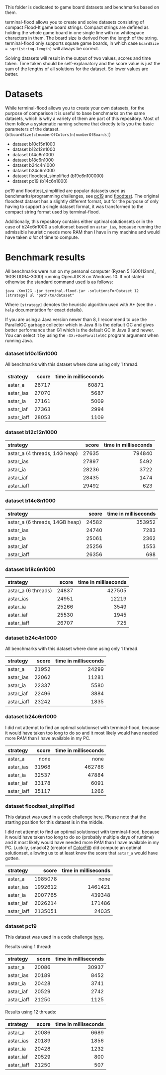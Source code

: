 This folder is dedicated to game board datasets and benchmarks based on them.

terminal-flood allows you to create and solve datasets consisting of compact Flood-It game board strings. Compact strings are defined as holding the whole game board in one single line with no whitespace characters in them. The board size is derived from the length of the string. terminal-flood only supports square game boards, in which case `boardSize = sqrt(string.length)` will always be correct.

Solving datasets will result in the output of two values, scores and time taken. Time taken should be self-explanatory and the score value is just the sum of the lengths of all solutions for the dataset. So lower values are better.


# Datasets

While terminal-flood allows you to create your own datasets, for the purpose of comparison it is useful to base benchmarks on the same datasets, which is why a variety of them are part of this repository. Most of them follow a systematic naming scheme that directly tells you the basic parameters of the dataset. (`b[boardSize]c[numberOfColors]n[numberOfBoards]`)

- dataset b10c15n1000
- dataset b12c12n1000
- dataset b14c8n1000
- dataset b18c6n1000
- dataset b24c4n1000
- dataset b24c6n1000
- dataset floodtest_simplified (b19c6n100000)
- dataset pc19 (b14c6n1000)

pc19 and floodtest_simplified are popular datasets used as benchmarks/programming challenges, see [pc19](https://web.archive.org/web/20150909200653/http://cplus.about.com/od/programmingchallenges/a/challenge19.htm) and [floodtest](https://codegolf.stackexchange.com/questions/26232/create-a-flood-paint-ai). The original floodtest dataset has a slightly different format, but for the purpose of only having to support a single dataset format, it was transformed to the compact string format used by terminal-flood.

Additionally, this repository contains either optimal solutionsets or in the case of b24c6n1000 a solutionset based on `astar_ias`, because running the admissible heuristic needs more RAM than I have in my machine and would have taken *a lot* of time to compute.


# Benchmark results

All benchmarks were run on my personal computer (Ryzen 5 1600(12nm), 16GB DDR4-3000) running OpenJDK 8 on Windows 10. If not stated otherwise the standard command used is as follows:

```
java -Xmx12G -jar terminal-flood.jar -solutionsForDataset 12 [strategy] ul "path/to/dataset"
```

Where `[strategy]` denotes the heuristic algorithm used with A* (see the `-help` documentation for exact details).

If you are using a Java version newer than 8, I recommend to use the ParallelGC garbage collector which in Java 8 is the default GC and gives better performance than G1 which is the default GC in Java 9 and newer. You can select it by using the `-XX:+UseParallelGC` program argument when running Java.


### dataset b10c15n1000

All benchmarks with this dataset where done using only 1 thread.

| strategy | score | time in milliseconds |
| :--- | ---: | ---: |
| astar_a | 26717 | 60871 |
| astar_ias | 27070 | 5687 |
| astar_ia | 27161 | 5009 |
| astar_iaf | 27363 | 2994 |
| astar_iaff | 28053 | 1109 |


### dataset b12c12n1000

| strategy | score | time in milliseconds |
| :--- | ---: | ---: |
| astar_a (4 threads, 14G heap) | 27635 | 794840 |
| astar_ias | 27897 | 5492 |
| astar_ia | 28236 | 3722 |
| astar_iaf | 28435 | 1474 |
| astar_iaff | 29492 | 623 |


### dataset b14c8n1000

| strategy | score | time in milliseconds |
| :--- | ---: | ---: |
| astar_a (6 threads, 14GB heap) | 24582 | 353952 |
| astar_ias | 24740 | 7283 |
| astar_ia | 25061 | 2362 |
| astar_iaf | 25256 | 1553 |
| astar_iaff | 26356 | 698 |


### dataset b18c6n1000

| strategy | score | time in milliseconds |
| :--- | ---: | ---: |
| astar_a (6 threads) | 24837 | 427505 |
| astar_ias | 24951 | 12219 |
| astar_ia | 25266 | 3549 |
| astar_iaf | 25530 | 1945 |
| astar_iaff | 26707 | 725 |


### dataset b24c4n1000

All benchmarks with this dataset where done using only 1 thread.

| strategy | score | time in milliseconds |
| :--- | ---: | ---: |
| astar_a | 21952 | 24299 |
| astar_ias | 22062 | 11281 |
| astar_ia | 22337 | 5580 |
| astar_iaf | 22496 | 3884 |
| astar_iaff | 23242 | 1835 |


### dataset b24c6n1000

I did not attempt to find an optimal solutionset with terminal-flood, because it would have taken too long to do so and it most likely would have needed more RAM than I have available in my PC.

| strategy | score | time in milliseconds |
| :--- | ---: | ---: |
| astar_a | none | none |
| astar_ias | 31968 | 462786 |
| astar_ia | 32537 | 47884 |
| astar_iaf | 33178 | 6091 |
| astar_iaff | 35117 | 1266 |


### dataset floodtest_simplified

This dataset was used in a code challenge [here](https://codegolf.stackexchange.com/questions/26232/create-a-flood-paint-ai). Please note that the starting position for this dataset is in the middle.

I did not attempt to find an optimal solutionset with terminal-flood, because it would have taken too long to do so (probably multiple days of runtime) and it most likely would have needed more RAM than I have available in my PC. Luckily, smack42 (creator of [ColorFill](https://github.com/smack42/ColorFill)) did compute an optimal solutionset, allowing us to at least know the score that `astar_a` would have gotten.

| strategy | score | time in milliseconds |
| :--- | ---: | ---: |
| astar_a | 1985078 | none |
| astar_ias | 1992612 | 1461421 |
| astar_ia | 2007765 | 439348 |
| astar_iaf | 2026214 | 171486 |
| astar_iaff | 2135051 | 24035 |


### dataset pc19

This dataset was used in a code challenge [here](https://web.archive.org/web/20150909200653/http://cplus.about.com/od/programmingchallenges/a/challenge19.htm).

Results using 1 thread:

| strategy | score | time in milliseconds |
| :--- | ---: | ---: |
| astar_a | 20086 | 30937 |
| astar_ias | 20189 | 8452 |
| astar_ia | 20428 | 3741 |
| astar_iaf | 20529 | 2742 |
| astar_iaff | 21250 | 1125 |


Results using 12 threads:

| strategy | score | time in milliseconds |
| :--- | ---: | ---: |
| astar_a | 20086 | 6689 |
| astar_ias | 20189 | 1856 |
| astar_ia | 20428 | 1232 |
| astar_iaf | 20529 | 800 |
| astar_iaff | 21250 | 507 |
